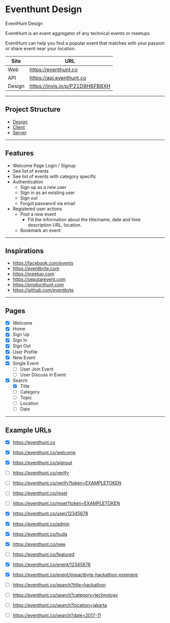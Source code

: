 # Eventhunt Design 

EventHunt Design

EventHunt is an event aggregator of any technical events or meetups.

EventHunt can help you find a popular event that matches with your passion or share event near your location. 

Site   | URL
-------|----
Web    | https://eventhunt.co
API    | https://api.eventhunt.co
Design | https://invis.io/p/P21D8H6FB8XH

--------------------------------------------------------------------------------

## Project Structure

- [Design](.README.md)
- [Client](./client/README.md)
- [Server](./server/README.md)

--------------------------------------------------------------------------------

## Features

- Welcome Page Login / Signup
- See list of events
- See list of events with category specific
- Authentication
  - Sign up as a new user 
  - Sign in as an existing user
  - Sign out
  - Forgot password via email
- Registered user actions
  - Post a new event
    - Fill the information about the title/name, date and time description URL, location.
  - Bookmark an event

--------------------------------------------------------------------------------

## Inspirations

- https://facebook.com/events
- https://eventbrite.com
- https://meetup.com
- https://seputarevent.com
- https://producthunt.com
- https://github.com/eventbyte

--------------------------------------------------------------------------------

## Pages

- [x] Welcome
- [x] Home
- [x] Sign Up
- [x] Sign In
- [x] Sign Out
- [x] User Profile
- [x] New Event
- [x] Single Event
  - [ ] User Join Event
  - [ ] User Discuss in Event
- [x] Search
  - [x] Title
  - [ ] Category
  - [ ] Topic
  - [ ] Location
  - [ ] Date

--------------------------------------------------------------------------------

## Example URLs

- [x] https://eventhunt.co
- [x] https://eventhunt.co/welcome
- [x] https://eventhunt.co/signout
- [ ] https://eventhunt.co/verify
- [ ] https://eventhunt.co/verify?token=EXAMPLETOKEN
- [ ] https://eventhunt.co/reset
- [ ] https://eventhunt.co/reset?token=EXAMPLETOKEN
- [x] https://eventhunt.co/user/12345678
- [x] https://eventhunt.co/admin
- [x] https://eventhunt.co/huda
- [x] https://eventhunt.co/new
- [ ] https://eventhunt.co/featured
- [x] https://eventhunt.co/event/12345678
- [x] https://eventhunt.co/event/impactbyte-hackathon-premiere
- [ ] https://eventhunt.co/search?title=hackathon
- [ ] https://eventhunt.co/search?category=technology
- [ ] https://eventhunt.co/search?location=jakarta
- [ ] https://eventhunt.co/search?date=2017-11


